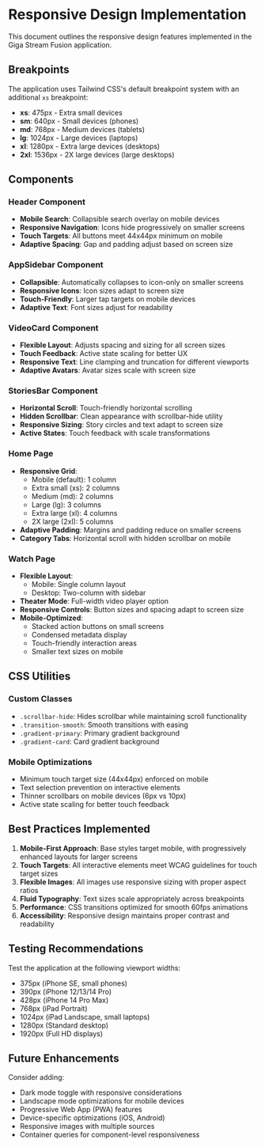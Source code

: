 # Responsive Design Implementation

This document outlines the responsive design features implemented in the Giga Stream Fusion application.

## Breakpoints

The application uses Tailwind CSS's default breakpoint system with an additional `xs` breakpoint:

- **xs**: 475px - Extra small devices
- **sm**: 640px - Small devices (phones)
- **md**: 768px - Medium devices (tablets)
- **lg**: 1024px - Large devices (laptops)
- **xl**: 1280px - Extra large devices (desktops)
- **2xl**: 1536px - 2X large devices (large desktops)

## Components

### Header Component
- **Mobile Search**: Collapsible search overlay on mobile devices
- **Responsive Navigation**: Icons hide progressively on smaller screens
- **Touch Targets**: All buttons meet 44x44px minimum on mobile
- **Adaptive Spacing**: Gap and padding adjust based on screen size

### AppSidebar Component
- **Collapsible**: Automatically collapses to icon-only on smaller screens
- **Responsive Icons**: Icon sizes adapt to screen size
- **Touch-Friendly**: Larger tap targets on mobile devices
- **Adaptive Text**: Font sizes adjust for readability

### VideoCard Component
- **Flexible Layout**: Adjusts spacing and sizing for all screen sizes
- **Touch Feedback**: Active state scaling for better UX
- **Responsive Text**: Line clamping and truncation for different viewports
- **Adaptive Avatars**: Avatar sizes scale with screen size

### StoriesBar Component
- **Horizontal Scroll**: Touch-friendly horizontal scrolling
- **Hidden Scrollbar**: Clean appearance with scrollbar-hide utility
- **Responsive Sizing**: Story circles and text adapt to screen size
- **Active States**: Touch feedback with scale transformations

### Home Page
- **Responsive Grid**:
  - Mobile (default): 1 column
  - Extra small (xs): 2 columns
  - Medium (md): 2 columns
  - Large (lg): 3 columns
  - Extra large (xl): 4 columns
  - 2X large (2xl): 5 columns
- **Adaptive Padding**: Margins and padding reduce on smaller screens
- **Category Tabs**: Horizontal scroll with hidden scrollbar on mobile

### Watch Page
- **Flexible Layout**: 
  - Mobile: Single column layout
  - Desktop: Two-column with sidebar
- **Theater Mode**: Full-width video player option
- **Responsive Controls**: Button sizes and spacing adapt to screen size
- **Mobile-Optimized**:
  - Stacked action buttons on small screens
  - Condensed metadata display
  - Touch-friendly interaction areas
  - Smaller text sizes on mobile

## CSS Utilities

### Custom Classes
- `.scrollbar-hide`: Hides scrollbar while maintaining scroll functionality
- `.transition-smooth`: Smooth transitions with easing
- `.gradient-primary`: Primary gradient background
- `.gradient-card`: Card gradient background

### Mobile Optimizations
- Minimum touch target size (44x44px) enforced on mobile
- Text selection prevention on interactive elements
- Thinner scrollbars on mobile devices (6px vs 10px)
- Active state scaling for better touch feedback

## Best Practices Implemented

1. **Mobile-First Approach**: Base styles target mobile, with progressively enhanced layouts for larger screens
2. **Touch Targets**: All interactive elements meet WCAG guidelines for touch target sizes
3. **Flexible Images**: All images use responsive sizing with proper aspect ratios
4. **Fluid Typography**: Text sizes scale appropriately across breakpoints
5. **Performance**: CSS transitions optimized for smooth 60fps animations
6. **Accessibility**: Responsive design maintains proper contrast and readability

## Testing Recommendations

Test the application at the following viewport widths:
- 375px (iPhone SE, small phones)
- 390px (iPhone 12/13/14 Pro)
- 428px (iPhone 14 Pro Max)
- 768px (iPad Portrait)
- 1024px (iPad Landscape, small laptops)
- 1280px (Standard desktop)
- 1920px (Full HD displays)

## Future Enhancements

Consider adding:
- Dark mode toggle with responsive considerations
- Landscape mode optimizations for mobile devices
- Progressive Web App (PWA) features
- Device-specific optimizations (iOS, Android)
- Responsive images with multiple sources
- Container queries for component-level responsiveness
